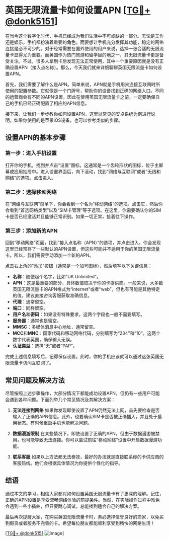 # 英国无限流量卡如何设置APN [[TG💪+ @donk5151](https://t.me/s/donk5151)]

在当今这个数字化时代，手机已经成为我们生活中不可或缺的一部分。无论是工作还是娱乐，手机都扮演着重要的角色。而要想让手机充分发挥其功能，稳定的网络连接是必不可少的。对于经常需要在国外使用的用户来说，选择一张合适的无限流量卡显得尤为重要。而英国作为热门旅游和留学目的地之一，其无限流量卡更是备受关注。不过，很多人拿到卡后发现无法正常使用，其中一个重要原因就是没有正确设置APN（接入点名称）。那么，今天我们就来详细聊聊英国无限流量卡如何设置APN。

首先，我们需要了解什么是APN。简单来说，APN就是手机用来连接互联网时所使用的配置参数。它就像是一个门牌号，帮助你的设备找到正确的网络入口。不同的运营商会有不同的APN设置，因此在使用英国无限流量卡之前，一定要确保自己的手机已经正确配置了相应的APN信息。

接下来，让我们一步步教你如何设置APN。这里以常见的安卓系统为例进行说明，如果你使用的是苹果iOS设备，也可以参考类似的步骤。

## 设置APN的基本步骤

### 第一步：进入手机设置
打开你的手机，找到并点击“设置”图标。这通常是一个齿轮形状的图标，位于主屏幕或应用抽屉中。进入设置界面后，向下滚动，找到“网络与互联网”或者“无线和网络”的选项。点击进入。

### 第二步：选择移动网络
在“网络与互联网”菜单下，你会看到一个名为“移动网络”的选项。点击它，然后你会看到“首选网络类型”以及“SIM卡管理”等子选项。在这里，你需要确认你的SIM卡是否已经激活并且能够正常识别。如果一切正常，接着往下操作。

### 第三步：添加新的APN
回到“移动网络”页面，找到“接入点名称（APN）”的选项，并点击进入。你会发现这里已经预存了一些默认的APN设置，但这些可能并不适用于你的英国无限流量卡。所以，我们需要手动添加一个新的APN。

点击右上角的“添加”按钮（通常是一个加号图标），然后填写以下关键信息：

- **名称**：随便起个名字，比如“UK Unlimited”。
- **APN**：这是最重要的部分，具体数值取决于你的卡提供商。一般来说，大多数英国无限流量卡的APN格式为“internet”或者“web”，但也有可能是其他特定的值。建议直接咨询客服获取准确信息。
- **代理**：通常留空。
- **端口**：同样留空。
- **用户名**和**密码**：如果没有特殊要求，这两个字段也一般不需要填写。
- **服务器**：通常也是留空。
- **MMSC**：多媒体消息中心地址，通常留空。
- **MCC**和**MNC**：国家代码和移动网络代码，分别填写为“234”和“10”。这两个数字代表英国，确保输入无误。
- **认证类型**：选择“无”或者“PAP”。

完成上述信息填写后，记得保存设置。此时，你的手机应该就可以通过这张英国无限流量卡访问互联网了。

## 常见问题及解决方法

尽管按照上述步骤操作，大部分情况下都能成功设置APN，但仍有一些用户可能会遇到各种问题。下面列举几个常见情况及其解决方案：

1. **无法连接到网络**
   如果你发现即使设置了APN仍然无法上网，首先要检查是否输入了正确的APN信息。此外，也要确认SIM卡是否被正确插入，并且处于启用状态。有时候重启手机也能解决问题。

2. **数据漫游限制**
   在某些情况下，即使设置了正确的APN，但由于数据漫游被禁用，也可能导致无法连接。你可以尝试前往“移动网络”设置中开启数据漫游功能。

3. **联系客服**
   如果以上方法都无法奏效，最好的办法就是直接联系你的卡供应商的客服热线。他们会根据具体情况为你提供个性化的指导。

## 结语

通过本文的学习，相信大家都对如何设置英国无限流量卡有了更深的理解。记住，正确的APN设置是享受流畅网络体验的前提条件。当然，在实际操作过程中难免会遇到一些小插曲，但只要耐心调试，总能找到适合自己的解决方案。

最后再次提醒大家，在购买英国无限流量卡时，务必选择信誉良好的商家，以免买到假货或者服务不完善的卡。希望每位朋友都能顺利享受到畅快的网络生活！

[[TG💪+ @donk5151](https://t.me/s/donk5151) ![Image](https://i.postimg.cc/rwNCRYN7/Snipaste-2025-04-30-17-27-05.png)]